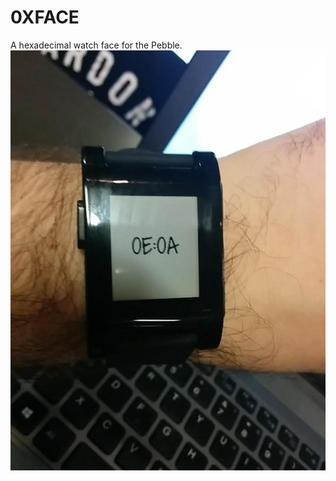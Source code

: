 <h1>0XFACE</h1>

A hexadecimal watch face for the Pebble.
<img alt="The watchface in action" src="watchface.jpg"/>


